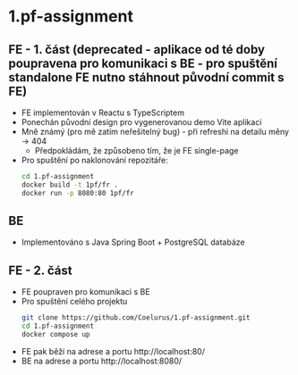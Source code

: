 # 1.pf-assignment

## FE - 1. část (deprecated - aplikace od té doby poupravena pro komunikaci s BE - pro spuštění standalone FE nutno stáhnout původní commit s FE)
- FE implementován v Reactu s TypeScriptem
- Ponechán původní design pro vygenerovanou demo Vite aplikaci
- Mně známý (pro mě zatím neřešitelný bug) - při refreshi na detailu měny -> 404
    - Předpokládám, že způsobeno tím, že je FE single-page
- Pro spuštění po naklonování repozitáře:
    ```bash
    cd 1.pf-assignment
    docker build -t 1pf/fr .
    docker run -p 8080:80 1pf/fr
    ```

## BE
- Implementováno s Java Spring Boot + PostgreSQL databáze

## FE - 2. část
- FE poupraven pro komunikaci s BE
- Pro spuštění celého projektu
    ```bash 
    git clone https://github.com/Coelurus/1.pf-assignment.git
    cd 1.pf-assignment
    docker compose up
    ```
- FE pak běží na adrese a portu http://localhost:80/
- BE na adrese a portu http://localhost:8080/

